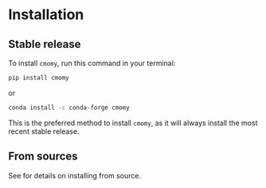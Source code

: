 # Installation

## Stable release

To install `cmomy`, run this command in your terminal:

```bash
pip install cmomy
```

or

```bash
conda install -c conda-forge cmomy
```

This is the preferred method to install `cmomy`, as it will always install the
most recent stable release.

## From sources

See [](./contributing) for details on installing from source.
